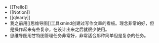 - [[Trello]]
- [[Notion]]
- [[qlearly]]
- 我之前用[[思维导图]]工具xmind创建过写作文章的看板。理念非常的好，但是操作起来有些复杂，在设计出来之后就很少使用。
- 思维导图用甘特图管理任务非常好，非常适合那种简单但是复杂的任务。
